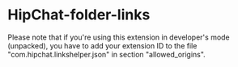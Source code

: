 HipChat-folder-links
====================

Please note that if you're using this extension in developer's mode (unpacked), you have to add your extension ID to the file "com.hipchat.linkshelper.json" in section "allowed_origins".





